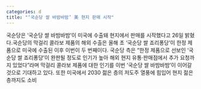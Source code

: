 ```yaml
---
categories: d
title: "‘국순당 쌀 바밤바밤’ 美 현지 판매 시작"
---
```

국순당은 ‘국순당 쌀 바밤바밤’이 미국에 수출돼 현지에서 판매를 시작했다고 26일 밝혔다.국순당의 막걸리 콜라보 제품의 해외 수출은 올해 초 ‘국순당 쌀 죠리퐁당’이 한정 제품으로 미국에 수출된 이후 이번이 두 번째이다. 국순당 측은 “한정 제품으로 선보인 ‘국순당 쌀 죠리퐁당’이 완판될 정도로 인기가 높아 해외 현지 유통·판매점에서 추가 요청까지 있었다”라며 막걸리 콜라보 제품에 대한 인기를 이번 ‘국순당 쌀 바밤바밤’이 이어갈 것으로 기대하고 있다. 또한 미국에서 2030 젊은 층의 저도주 열풍에 힘입어 현지 젊은 층까지도 소비